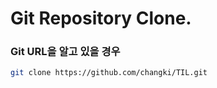 # Git Repository Clone.

### Git URL을 알고 있을 경우
``` bash
git clone https://github.com/changki/TIL.git
```